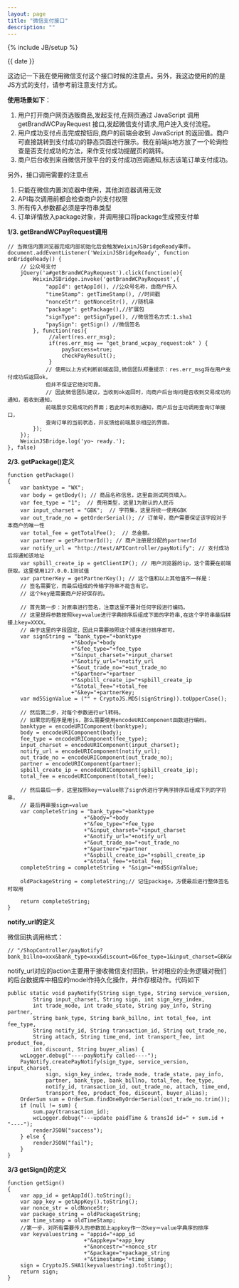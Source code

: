 ```yaml
---
layout: page
title: "微信支付接口"
description: ""
---
```

{% include JB/setup %}

{{ date }}

这边记一下我在使用微信支付这个接口时候的注意点。另外，我这边使用的的是JS方式的支付，请参考前注意支付方式。

**使用场景如下**：

1. 用户打开商户网页选贩商品,发起支付,在网页通过 JavaScript 调用 getBrandWCPayRequest 接口,发起微信支付请求,用户迚入支付流程。
2. 用户成功支付点击完成按钮后,商户的前端会收到 JavaScript 的返回值。商户可直接跳转到支付成功的静态页面迚行展示。我在前端js地方放了一个轮询检查是否支付成功的方法，来作支付成功提醒页的跳转。
3. 商户后台收到来自微信开放平台的支付成功回调通知,标志该笔订单支付成功。

另外，接口调用需要的注意点

1. 只能在微信内置浏览器中使用，其他浏览器调用无效
2. API每次调用前都会检查商户的支付权限
3. 所有传入参数都必须是字符串类型
4. 订单详情放入package对象，并调用接口将package生成预支付单

**1/3. getBrandWCPayRequest调用**

	// 当微信内置浏览器完成内部初始化后会触发WeixinJSBridgeReady事件。
	document.addEventListener('WeixinJSBridgeReady', function onBridgeReady() {
		// 公众号支付
		jQuery('a#getBrandWCPayRequest').click(function(e){
			WeixinJSBridge.invoke('getBrandWCPayRequest',{
			 	"appId": getAppId(), //公众号名称，由商户传入
			    "timeStamp": getTimeStamp(), //时间戳
			    "nonceStr": getNonceStr(), //随机串
			    "package": getPackage(),//扩展包
			    "signType": getSignType(), //微信签名方式:1.sha1
			    "paySign": getSign() //微信签名
			}, function(res){
				 //alert(res.err_msg);
				 if(res.err_msg == "get_brand_wcpay_request:ok" ) {
					 paySuccess=true;
					 checkPayResult();
				 }
			    // 使用以上方式判断前端返回,微信团队郑重提示：res.err_msg将在用户支付成功后返回ok，
			    但并不保证它绝对可靠。
			    // 因此微信团队建议，当收到ok返回时，向商户后台询问是否收到交易成功的通知，若收到通知，
			    前端展示交易成功的界面；若此时未收到通知，商户后台主动调用查询订单接口，
			    查询订单的当前状态，并反馈给前端展示相应的界面。
			});
		});
		WeixinJSBridge.log('yo~ ready.');
	}, false)

**2/3. getPackage()定义**

	function getPackage()
	{
	    var banktype = "WX";
	    var body = getBody(); // 商品名称信息，这里由测试网页填入。
	    var fee_type = "1";	 // 费用类型，这里1为默认的人民币
	    var input_charset = "GBK"; 	// 字符集，这里将统一使用GBK
	    var out_trade_no = getOrderSerial(); // 订单号，商户需要保证该字段对于本商户的唯一性
	    var total_fee = getTotalFee();	// 总金额。
	    var partner = getPartnerId(); // 商户注册是分配的partnerId
	    var notify_url = "http://test/APIController/payNotify"; // 支付成功后将通知该地址
	    var spbill_create_ip = getClientIP(); // 用户浏览器的ip，这个需要在前端获取。这里使用127.0.0.1测试值
	    var partnerKey = getPartnerKey(); // 这个值和以上其他值不一样是：
	    // 签名需要它，而最后组成的传输字符串不能含有它。
	    // 这个key是需要商户好好保存的。
	    
	    // 首先第一步：对原串进行签名，注意这里不要对任何字段进行编码。
	    // 这里是将参数按照key=value进行字典排序后组成下面的字符串,在这个字符串最后拼接上key=XXXX。
	    // 由于这里的字段固定，因此只需要按照这个顺序进行排序即可。
	    var signString = "bank_type="+banktype
	    				+"&body="+body
	    				+"&fee_type="+fee_type
	    				+"&input_charset="+input_charset
	    				+"&notify_url="+notify_url
	    				+"&out_trade_no="+out_trade_no
	    				+"&partner="+partner
	    				+"&spbill_create_ip="+spbill_create_ip
	    				+"&total_fee="+total_fee
	    				+"&key="+partnerKey;
	    var md5SignValue = ("" + CryptoJS.MD5(signString)).toUpperCase();
	    
	    // 然后第二步，对每个参数进行url转码。
	    // 如果您的程序是用js，那么需要使用encodeURIComponent函数进行编码。
	    banktype = encodeURIComponent(banktype);
	    body = encodeURIComponent(body);
	    fee_type = encodeURIComponent(fee_type);
	    input_charset = encodeURIComponent(input_charset);
	    notify_url = encodeURIComponent(notify_url);
	    out_trade_no = encodeURIComponent(out_trade_no);
	    partner = encodeURIComponent(partner);
	    spbill_create_ip = encodeURIComponent(spbill_create_ip);
	    total_fee = encodeURIComponent(total_fee);
	    
	    // 然后最后一步，这里按照key＝value除了sign外进行字典序排序后组成下列的字符串，
	    // 最后再串接sign=value
	    var completeString = "bank_type="+banktype
	    					+"&body="+body
	    					+"&fee_type="+fee_type
	    					+"&input_charset="+input_charset
	    					+"&notify_url="+notify_url
	    					+"&out_trade_no="+out_trade_no
	    					+"&partner="+partner
	    					+"&spbill_create_ip="+spbill_create_ip
	    					+"&total_fee="+total_fee;
	    completeString = completeString + "&sign="+md5SignValue;
	    
	    oldPackageString = completeString;// 记住package，方便最后进行整体签名时取用
	    
	    return completeString;
	}

**notify_url的定义**

微信回执调用格式：

	// "/ShopController/payNotify?bank_billno=xxx&bank_type=xxx&discount=0&fee_type=1&input_charset=GBK&notify_id=xxx&out_trade_no=xxx&partner=xxx&product_fee=1&sign=xxx&sign_type=MD5&time_end=20140420151830&total_fee=1&trade_mode=1&trade_state=0&transaction_id=xxx&transport_fee=0"

notify_url对应的action主要用于接收微信支付回执，针对相应的业务逻辑对我们的后台数据库中相应的model作持久化操作，并作存根动作。代码如下

	public static void payNotify(String sign_type, String service_version,
			String input_charset, String sign, int sign_key_index,
			int trade_mode, int trade_state, String pay_info, String partner,
			String bank_type, String bank_billno, int total_fee, int fee_type,
			String notify_id, String transaction_id, String out_trade_no,
			String attach, String time_end, int transport_fee, int product_fee,
			int discount, String buyer_alias) {
		wcLogger.debug("----payNotify called----");
		PayNotify.createPayNotify(sign_type, service_version, input_charset,
				sign, sign_key_index, trade_mode, trade_state, pay_info,
				partner, bank_type, bank_billno, total_fee, fee_type,
				notify_id, transaction_id, out_trade_no, attach, time_end,
				transport_fee, product_fee, discount, buyer_alias);
		OrderSum sum = OrderSum.findOneByOrderSerial(out_trade_no.trim());
		if (null != sum) {
			sum.pay(transaction_id);
			wcLogger.debug("---update paidTime & transId id=" + sum.id + "----");
			renderJSON("success");
		} else {
			renderJSON("fail");
		}
	}
	
**3/3 getSign()的定义**

	function getSign()
	{
	    var app_id = getAppId().toString();
	    var app_key = getAppKey().toString();
	    var nonce_str = oldNonceStr;
	    var package_string = oldPackageString;
	    var time_stamp = oldTimeStamp;
	    //第一步，对所有需要传入的参数加上appkey作一次key＝value字典序的排序
	    var keyvaluestring = "appid="+app_id
	    					+"&appkey="+app_key
	    					+"&noncestr="+nonce_str
	    					+"&package="+package_string
	    					+"&timestamp="+time_stamp;
	    sign = CryptoJS.SHA1(keyvaluestring).toString();
	    return sign;
	}
	
	
<script type="text/javascript">
var time=(new Date()).getTime();
/* * * CONFIGURATION VARIABLES: EDIT BEFORE PASTING INTO YOUR WEBPAGE * * */
var disqus_shortname = 'timelyxyz'; // required: replace example with your forum shortname

/* * * DON'T EDIT BELOW THIS LINE * * */
(function () {
    var s = document.createElement('script'); s.async = true;
    s.type = 'text/javascript';
    s.src = '//' + disqus_shortname + '.disqus.com/count.js';
    (document.getElementsByTagName('HEAD')[0] || document.getElementsByTagName('BODY')[0]).appendChild(s);
}());
</script>